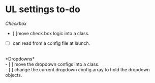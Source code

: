 # UL settings to-do
*Checkbox*<br>
- [ ]move check box logic into a class. <br>
- [ ] can read from a config file at launch. <br>
<br>
*Dropdowns*<br>
- [ ] move the dropdown configs into a class. <br>
- [ ] change the current dropdown config array to hold the dropdown objects. <br>